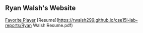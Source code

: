 ## Ryan Walsh's Website

[Favorite Player](https://rwalsh299.github.io/cse15l-lab-reports/bestplayerever.html)
[Resume](https://rwalsh299.github.io/cse15l-lab-reports/Ryan Walsh Resume.pdf)
